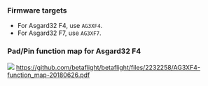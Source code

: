 ### Firmware targets

- For Asgard32 F4, use `AG3XF4`.
- For Asgard32 F7, use `AG3XF7`.

### Pad/Pin function map for Asgard32 F4

![](https://user-images.githubusercontent.com/14850998/43266681-f9381526-9126-11e8-974e-eaa5d4129487.png)
https://github.com/betaflight/betaflight/files/2232258/AG3XF4-function_map-20180626.pdf
